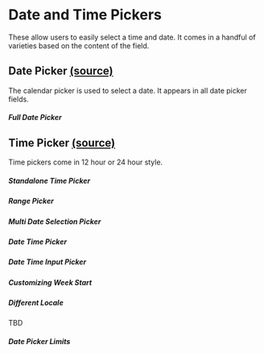 # Date and Time Pickers

These allow users to easily select a time and date. It comes in a handful of varieties based on the content of the field.

## Date Picker [(source)](https://github.com/bullhorn/novo-elements/blob/master/projects/novo-elements/src/elements/date-picker)

The calendar picker is used to select a date. It appears in all date picker fields.

##### Full Date Picker

<code-example example="date-picker"></code-example>

## Time Picker [(source)](https://github.com/bullhorn/novo-elements/blob/master/projects/novo-elements/src/elements/time-picker)

Time pickers come in 12 hour or 24 hour style.

##### Standalone Time Picker

<code-example example="time-picker"></code-example>

##### Range Picker

<code-example example="date-range-input"></code-example>

##### Multi Date Selection Picker

<code-example example="multi-date"></code-example>

##### Date Time Picker

<code-example example="date-time"></code-example>

##### Date Time Input Picker

<code-example example="date-time-input"></code-example>

##### Customizing Week Start

<code-example example="week-start"></code-example>

##### Different Locale

TBD

##### Date Picker Limits

<code-example example="date-picker-limits"></code-example>